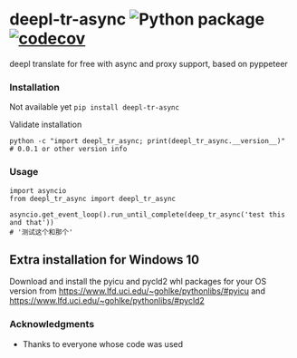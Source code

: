 # deepl-tr-async ![Python package](![build](https://github.com/ffreemt/deepl-tr-async/workflows/build/badge.svg)) [![codecov](https://codecov.io/gh/ffreemt/deepl-tr-async/branch/master/graph/badge.svg)](https://codecov.io/gh/ffreemt/deepl-tr-async)
deepl translate for free with async and proxy support, based on pyppeteer

### Installation
Not available yet
```pip install deepl-tr-async```

Validate installation
```
python -c "import deepl_tr_async; print(deepl_tr_async.__version__)"
# 0.0.1 or other version info
```

### Usage

```
import asyncio
from deepl_tr_async import deepl_tr_async

asyncio.get_event_loop().run_until_complete(deep_tr_async('test this and that'))
# '测试这个和那个'
```

## Extra installation for Windows 10

Download and install the pyicu and pycld2 whl packages for your OS version from https://www.lfd.uci.edu/~gohlke/pythonlibs/#pyicu and https://www.lfd.uci.edu/~gohlke/pythonlibs/#pycld2

### Acknowledgments

* Thanks to everyone whose code was used
